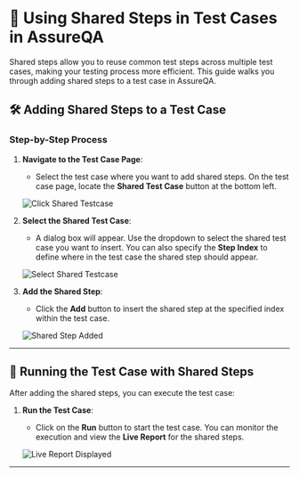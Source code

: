 # 🔗 Using Shared Steps in Test Cases in AssureQA

Shared steps allow you to reuse common test steps across multiple test cases, making your testing process more efficient. This guide walks you through adding shared steps to a test case in AssureQA.

## 🛠️ Adding Shared Steps to a Test Case

### Step-by-Step Process

1. **Navigate to the Test Case Page**:
   - Select the test case where you want to add shared steps. On the test case page, locate the **Shared Test Case** button at the bottom left.

   ![Click Shared Testcase](/SharedImages/1.Click%20on%20shared%20testcase.png)

2. **Select the Shared Test Case**:
   - A dialog box will appear. Use the dropdown to select the shared test case you want to insert. You can also specify the **Step Index** to define where in the test case the shared step should appear.

   ![Select Shared Testcase](/SharedImages/2.Select%20shared%20and%20step%20index.png)

3. **Add the Shared Step**:
   - Click the **Add** button to insert the shared step at the specified index within the test case.

   ![Shared Step Added](/SharedImages/3.Shared%20displayed%20in%20the%20given%20step.png)

---

## 🔄 Running the Test Case with Shared Steps

After adding the shared steps, you can execute the test case:

1. **Run the Test Case**:
   - Click on the **Run** button to start the test case. You can monitor the execution and view the **Live Report** for the shared steps.

   ![Live Report Displayed](/SharedImages/3.Live%20report%20is%20displayed.png)

---


